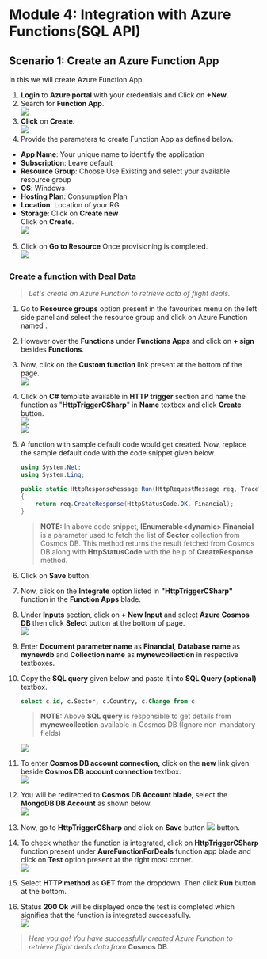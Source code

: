 # Module 4: Integration with Azure Functions(SQL API) 

## Scenario 1: Create an Azure Function App
In this we will create Azure Function App.<br/>
1. **Login** to **Azure portal** with your credentials and Click on **+New**.<br/>
2. Search for **Function App**.<br/>
<img src="images/fuctionappsearch.jpg"/><br/>
3. **Click** on **Create**.<br/>
<img src="images/fnxcreate.jpg"/><br/>
4. Provide the parameters to create Function App as defined below.<br/>
*	**App Name**: Your unique name to identify the application
*	**Subscription**: Leave default
*	**Resource Group**: Choose Use Existing and select your available resource group
*	**OS**: Windows
*	**Hosting Plan**: Consumption Plan
*	**Location**: Location of your RG
*	**Storage**: Click on **Create new**<br/>
    Click on **Create**.<br/>
    <img src="images/fnxinfo.jpg"/><br/>
5. Click on **Go to Resource** Once provisioning is completed.<br/>
<img src="images/functioncreated.jpg"/><br/>

### Create a function with Deal Data

  > _Let's create an Azure Function to retrieve data of flight deals._

1. Go to **Resource groups** option present in the favourites menu on the left side panel and select the resource group **<inject story-id="story://Content-Private/content/dfd/SP-GDA/gdaexpericence1/story_a_gda_using_cosmosdb" key="myResourceGroupName"/>** and click on Azure Function named **<inject story-id="story://Content-Private/content/dfd/SP-GDA/gdaexpericence1/story_a_gda_using_cosmosdb" key="azureFunctionName"/>**.<br/>
2. However over the **Functions** under **Functions Apps** and click on **+ sign** besides **Functions**.<br/>
3. Now, click on the **Custom function** link present at the bottom of the page.<br/>
<img src="images/GetStartedOnYourOwn.jpg"/><br/>
4. Click on **C#** template available in **HTTP trigger** section and name the function as "**HttpTriggerCSharp**" in **Name** textbox and click **Create** button.<br/>
<img src="images/httptrigger.jpg"/><br/>
<img src="images/httpvalue1.jpg"/><br/>
5. A function with sample default code would get created. Now, replace the sample default code with the code snippet given below.<br/>

    ```c#
    using System.Net;
    using System.Linq;

    public static HttpResponseMessage Run(HttpRequestMessage req, TraceWriter log, IEnumerable<dynamic> Financial)
    {
        return req.CreateResponse(HttpStatusCode.OK, Financial);
    }
    ```

    > **NOTE:**
    > In above code snippet, **IEnumerable&lt;dynamic> Financial** is a parameter used to fetch the list of **Sector** collection from Cosmos DB. This method returns the result fetched from Cosmos DB along with **HttpStatusCode** with the help of **CreateResponse** method.<br/>
6. Click on **Save** button.<br/>
7. Now, click on the **Integrate** option listed in **"HttpTriggerCSharp"** function in the **Function Apps** blade.<br/>
8. Under **Inputs** section, click on **+ New Input** and select **Azure Cosmos DB** then click **Select** button at the bottom of page.<br/>
<img src="images/inputs.jpg"/><br/>
8. Enter **Document parameter name** as **Financial**, **Database name** as **mynewdb** and **Collection name** as **mynewcollection** in respective textboxes.<br/>
9. Copy the **SQL query** given below and paste it into **SQL Query (optional)** textbox.<br/>

    ```sql
   select c.id, c.Sector, c.Country, c.Change from c
    ```

    > **NOTE:** Above **SQL query** is responsible to get details from **mynewcollection** available in Cosmos DB (Ignore non-mandatory fields)

    ![](image/SqlQuery.jpg)
    
10. To enter **Cosmos DB account connection,** click on the **new** link given beside **Cosmos DB account connection** textbox.<br/>
<img src="images/Integrate1.jpg"/><br/>
11. You will be redirected to **Cosmos DB Account blade**, select the **MongoDB DB Account** as shown below.<br/>
<img src="images/selectmongodocdb1.jpg"/><br/>
12. Now, go to **HttpTriggerCSharp** and click on **Save** button ![](img/save.jpg) button.<br/>
13. To check whether the function is integrated, click on **HttpTriggerCSharp** function present under **AureFunctionForDeals** function app blade and click on **Test** option present at the right most corner.<br/>
<img src="images/file3.jpg"/><br/>
14. Select **HTTP method** as **GET** from the dropdown. Then click **Run** button at the bottom.<br/>
15. Status **200 Ok** will be displayed once the test is completed which signifies that the function is integrated successfully.<br/>
<img src="images/status2002.jpg"/><br/>

   > _Here you go! You have successfully created Azure Function to_ _retrieve flight deals_ _data from_ **Cosmos DB**_._
